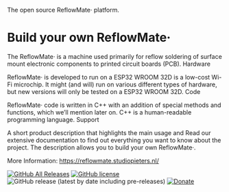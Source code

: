 The open source ReflowMate· platform.
# Build your own ReflowMate·

The ReflowMate· is a machine used primarily for reflow soldering of surface mount electronic components to printed circuit boards (PCB).
Hardware

ReflowMate· is developed to run on a ESP32 WROOM 32D is a low-cost Wi-Fi microchip. It might (and will) run on various different types of hardware, but new versions will only be tested on a ESP32 WROOM 32D.
Code

ReflowMate· code is written in C++ with an addition of special methods and functions, which we’ll mention later on. C++ is a human-readable programming language.
Support

A short product description that highlights the main usage and Read our extensive documentation to find out everything you want to know about the project. The description allows you to build your own ReflowMate·. 

More Information: https://reflowmate.studiopieters.nl/

[![GitHub All Releases](https://img.shields.io/github/downloads/achimpieters/Reflow-Mate/total?color=green)](https://github.com/achimpieters/Reflow-Mate/releases) 
[![GitHub license](https://img.shields.io/badge/License-MIT-yellow.svg)](https://raw.githubusercontent.com/hyperion-project/hyperion.ng/master/LICENSE)
<img alt="GitHub release (latest by date including pre-releases)" src="https://img.shields.io/github/v/release/AchimPieters/Reflow-Mate?include_prereleases">
[![Donate](https://img.shields.io/badge/donate-PayPal-blue.svg)](https://paypal.me/AJFPieters)
